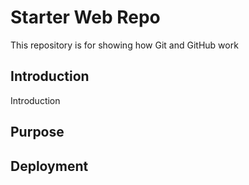 # Starter Web Repo

This repository is for showing how Git and GitHub work

## Introduction

Introduction

## Purpose

## Deployment
